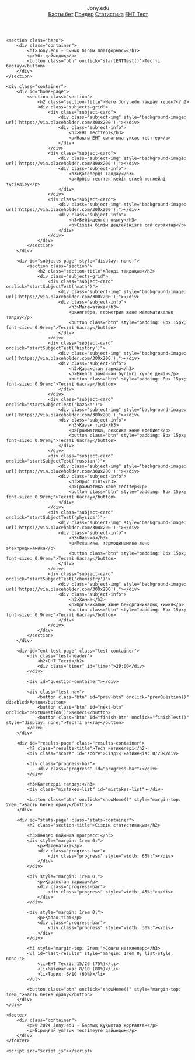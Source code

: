 <!DOCTYPE html>
<html lang="kk">
<head>
    <meta charset="UTF-8">
    <meta name="viewport" content="width=device-width, initial-scale=1.0">
    <title>Jony.edu - ЕНТ дайындық</title>
    <link rel="stylesheet" href="style.css" type="text/css">
</head>
<body>
    <header>
        <div class="container header-content">
            <div class="logo" onclick="showHome()">Jony.edu</div>
            <nav>
                <a href="#" onclick="showHome()">Басты бет</a>
                <a href="#" onclick="showSubjects()">Пәндер</a>
                <a href="#" onclick="showStats()">Статистика</a>
                <a href="#" onclick="startENTTest()">ЕНТ Тест</a>
            </nav>
        </div>
    </header>

    <section class="hero">
        <div class="container">
            <h1>Jony.edu - Сынық білім платформасы</h1>
            <p>Убт дайындық</p>
            <button class="btn" onclick="startENTTest()">Тестті бастау</button>
        </div>
    </section>

    <div class="container">
        <div id="home-page">
            <section class="section">
                <h2 class="section-title">Неге Jony.edu таңдау керек?</h2>
                <div class="subjects-grid">
                    <div class="subject-card">
                        <div class="subject-img" style="background-image: url('https://via.placeholder.com/300x200');"></div>
                        <div class="subject-info">
                            <h3>ЕНТ тесттері</h3>
                            <p>Нақты ЕНТ сынағына ұқсас тесттер</p>
                        </div>
                    </div>
                    <div class="subject-card">
                        <div class="subject-img" style="background-image: url('https://via.placeholder.com/300x200');"></div>
                        <div class="subject-info">
                            <h3>Қателерді талдау</h3>
                            <p>Әрбір тесттен кейін егжей-тегжейлі түсіндіру</p>
                        </div>
                    </div>
                    <div class="subject-card">
                        <div class="subject-img" style="background-image: url('https://via.placeholder.com/300x200');"></div>
                        <div class="subject-info">
                            <h3>Бейімделген оқыту</h3>
                            <p>Сіздің білім деңгейіңізге сай сұрақтар</p>
                        </div>
                    </div>
                </div>
            </section>
        </div>

        <div id="subjects-page" style="display: none;">
            <section class="section">
                <h2 class="section-title">Пәнді таңдаңыз</h2>
                <div class="subjects-grid">
                    <div class="subject-card" onclick="startSubjectTest('math')">
                        <div class="subject-img" style="background-image: url('https://via.placeholder.com/300x200');"></div>
                        <div class="subject-info">
                            <h3>Математика</h3>
                            <p>Алгебра, геометрия және математикалық талдау</p>
                            <button class="btn" style="padding: 8px 15px; font-size: 0.9rem;">Тестті бастау</button>
                        </div>
                    </div>
                    <div class="subject-card" onclick="startSubjectTest('history')">
                        <div class="subject-img" style="background-image: url('https://via.placeholder.com/300x200');"></div>
                        <div class="subject-info">
                            <h3>Қазақстан тарихы</h3>
                            <p>Ежелгі заманнан бүгінгі күнге дейін</p>
                            <button class="btn" style="padding: 8px 15px; font-size: 0.9rem;">Тестті бастау</button>
                        </div>
                    </div>
                    <div class="subject-card" onclick="startSubjectTest('kazakh')">
                        <div class="subject-img" style="background-image: url('https://via.placeholder.com/300x200');"></div>
                        <div class="subject-info">
                            <h3>Қазақ тілі</h3>
                            <p>Грамматика, лексика және әдебиет</p>
                            <button class="btn" style="padding: 8px 15px; font-size: 0.9rem;">Тестті бастау</button>
                        </div>
                    </div>
                    <div class="subject-card" onclick="startSubjectTest('russian')">
                        <div class="subject-img" style="background-image: url('https://via.placeholder.com/300x200');"></div>
                        <div class="subject-info">
                            <h3>Орыс тілі</h3>
                            <p>Грамматика және тесттер</p>
                            <button class="btn" style="padding: 8px 15px; font-size: 0.9rem;">Тестті бастау</button>
                        </div>
                    </div>
                    <div class="subject-card" onclick="startSubjectTest('physics')">
                        <div class="subject-img" style="background-image: url('https://via.placeholder.com/300x200');"></div>
                        <div class="subject-info">
                            <h3>Физика</h3>
                            <p>Механика, термодинамика және электродинамика</p>
                            <button class="btn" style="padding: 8px 15px; font-size: 0.9rem;">Тестті бастау</button>
                        </div>
                    </div>
                    <div class="subject-card" onclick="startSubjectTest('chemistry')">
                        <div class="subject-img" style="background-image: url('https://via.placeholder.com/300x200');"></div>
                        <div class="subject-info">
                            <h3>Химия</h3>
                            <p>Органикалық және бейорганикалық химия</p>
                            <button class="btn" style="padding: 8px 15px; font-size: 0.9rem;">Тестті бастау</button>
                        </div>
                    </div>
                </div>
            </section>
        </div>

        <div id="ent-test-page" class="test-container">
            <div class="test-header">
                <h2>ЕНТ Тесті</h2>
                <div class="timer" id="timer">20:00</div>
            </div>
            
            <div id="question-container"></div>
            
            <div class="test-nav">
                <button class="btn" id="prev-btn" onclick="prevQuestion()" disabled>Артқа</button>
                <button class="btn" id="next-btn" onclick="nextQuestion()">Келесі</button>
                <button class="btn" id="finish-btn" onclick="finishTest()" style="display: none;">Тестті аяқтау</button>
            </div>
        </div>

        <div id="results-page" class="results-container">
            <h2 class="results-title">Тест нәтижелері</h2>
            <div class="score" id="score">Сіздің нәтижеңіз: 0/20</div>
            
            <div class="progress-bar">
                <div class="progress" id="progress-bar"></div>
            </div>
            
            <h3>Қателерді талдау:</h3>
            <div class="mistakes-list" id="mistakes-list"></div>
            
            <button class="btn" onclick="showHome()" style="margin-top: 2rem;">Басты бетке оралу</button>
        </div>

        <div id="stats-page" class="stats-container">
            <h2 class="section-title">Сіздің статистикаңыз</h2>
            
            <h3>Пәндер бойынша прогресс:</h3>
            <div style="margin: 1rem 0;">
                <p>Математика</p>
                <div class="progress-bar">
                    <div class="progress" style="width: 65%;"></div>
                </div>
            </div>
            
            <div style="margin: 1rem 0;">
                <p>Қазақстан тарихы</p>
                <div class="progress-bar">
                    <div class="progress" style="width: 45%;"></div>
                </div>
            </div>
            
            <div style="margin: 1rem 0;">
                <p>Қазақ тілі</p>
                <div class="progress-bar">
                    <div class="progress" style="width: 30%;"></div>
                </div>
            </div>
            
            <h3 style="margin-top: 2rem;">Соңғы нәтижелер:</h3>
            <ul id="last-results" style="margin: 1rem 0; list-style: none;">
                <li>ЕНТ Тесті: 15/20 (75%)</li>
                <li>Математика: 8/10 (80%)</li>
                <li>Тарих: 6/10 (60%)</li>
            </ul>
            
            <button class="btn" onclick="showHome()" style="margin-top: 1rem;">Басты бетке оралу</button>
        </div>
    </div>

    <footer>
        <div class="container">
            <p>© 2024 Jony.edu - Барлық құқықтар қорғалған</p>
            <p>Бірыңғай ұлттық тестілеуге дайындық</p>
        </div>
    </footer>

    <script src="script.js"></script>
</body>
</html>
